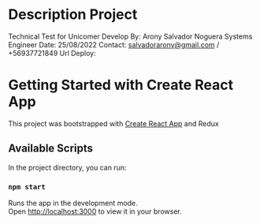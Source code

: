 # Description Project 
Technical Test for Unicomer
Develop By: Arony Salvador Noguera Systems Engineer
Date: 25/08/2022
Contact: salvadorarony@gmail.com / +56937721849
Url Deploy: 
# Getting Started with Create React App

This project was bootstrapped with [Create React App](https://github.com/facebook/create-react-app) and Redux

## Available Scripts

In the project directory, you can run:

### `npm start`

Runs the app in the development mode.\
Open [http://localhost:3000](http://localhost:3000) to view it in your browser.

